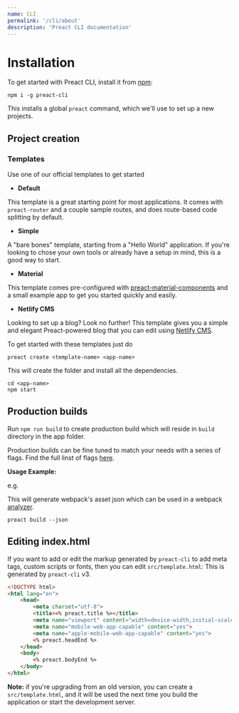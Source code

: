 ```yaml
---
name: CLI
permalink: '/cli/about'
description: 'Preact CLI documentation'
---
```


# Installation
To get started with Preact CLI, install it from [npm](https://npmjs.com/package/preact-cli):

```shell
npm i -g preact-cli
```

This installs a global `preact` command, which we'll use to set up a new projects.

## Project creation

### Templates
Use one of our official templates to get started

- **Default**

This template is a great starting point for most applications. It comes with `preact-router` and a couple sample routes, and does route-based code splitting by default.

- **Simple**

A "bare bones" template, starting from a "Hello World" application. If you're looking to chose your own tools or already have a setup in mind, this is a good way to start.

- **Material**

This template comes pre-configured with [preact-material-components](https://material.preactjs.com) and a small example app to get you started quickly and easily.

- **Netlify CMS**

Looking to set up a blog? Look no further! This template gives you a simple and elegant Preact-powered blog that you can edit using [Netlify CMS](https://www.netlifycms.org/).

To get started with these templates just do

```shell
preact create <template-name> <app-name>
```

This will create the folder and install all the dependencies.

```shell
cd <app-name>
npm start
```

## Production builds
Run `npm run build` to create production build which will reside in `build` directory in the app folder.

Production builds can be fine tuned to match your needs with a series of flags. Find the full linst of flags [here](https://github.com/preactjs/preact-cli#preact-build).

**Usage Example:**

e.g.

This will generate webpack's asset json which can be used in a webpack [analyzer](https://chrisbateman.github.io/webpack-visualizer/).

```shell
preact build --json
```

## Editing index.html
If you want to add or edit the markup generated by `preact-cli` to add meta tags, custom scripts or fonts, then you can edit `src/template.html`:
This is generated by `preact-cli` v3.



```html
<!DOCTYPE html>
<html lang="en">
	<head>
		<meta charset="utf-8">
		<title><% preact.title %></title>
		<meta name="viewport" content="width=device-width,initial-scale=1">
		<meta name="mobile-web-app-capable" content="yes">
		<meta name="apple-mobile-web-app-capable" content="yes">
		<% preact.headEnd %>
	</head>
	<body>
		<% preact.bodyEnd %>
	</body>
</html>
```

**Note:** if you're upgrading from an old version, you can create a `src/template.html`, and it will be used the next time you build the application or start the development server.
